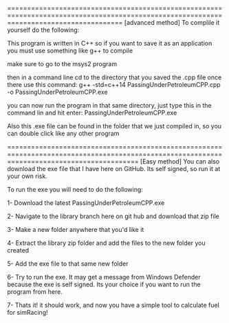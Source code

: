 =========================================================================================================================================
[advanced method]
To complile it yourself do the following:

This program is written in C++ so if you want to save it as an application you must use something like g++ to compile

make sure to go to the msys2 program

then in a command line cd to the directory that you saved the .cpp file
once there use this command:
g++ -std=c++14 PassingUnderPetroleumCPP.cpp -o PassingUnderPetroleumCPP.exe

you can now run the program in that same directory, just type this in the command lin and hit enter:
PassingUnderPetroleumCPP.exe

Also this .exe file can be found in the folder that we just compiled in, so you can double click like any other program

=============================================================================================================================================
[Easy method]
You can also download the exe file that I have here on GitHub. Its self signed, so run it at your own risk.

To run the exe you will need to do the following:

1- Download the latest PassingUnderPetroleumCPP.exe

2- Navigate to the library branch here on git hub and download that zip file

3- Make a new folder anywhere that you'd like it

4- Extract the library zip folder and add the files to the new folder you created

5- Add the exe file to that same new folder

6- Try to run the exe. It may get a message from Windows Defender because the exe is self signed. Its your choice if you want to run the program from here.

7- Thats it! it should work, and now you have a simple tool to calculate fuel for simRacing!
